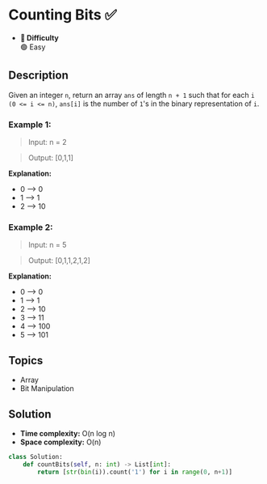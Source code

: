 # Counting Bits ✅
- **📁 Difficulty**  
  🟢 Easy 

## Description

Given an integer `n`, return an array `ans` of length `n + 1` such that for each `i (0 <= i <= n)`, `ans[i]` is the number of `1`'s in the binary representation of `i`.

### Example 1:

> Input: n = 2

> Output: [0,1,1]

**Explanation:**
- 0 --> 0
- 1 --> 1
- 2 --> 10

### Example 2:

> Input: n = 5

> Output: [0,1,1,2,1,2]

**Explanation:**

- 0 --> 0
- 1 --> 1
- 2 --> 10
- 3 --> 11
- 4 --> 100
- 5 --> 101

## Topics
- Array
- Bit Manipulation

## Solution
- **Time complexity:** O(n log n)
- **Space complexity:** O(n)

```py
class Solution:
    def countBits(self, n: int) -> List[int]:
        return [str(bin(i)).count('1') for i in range(0, n+1)]
```